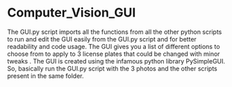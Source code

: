 # Computer_Vision_GUI
The GUI.py script imports all the functions from all the other python scripts to run and edit the GUI easily from the GUI.py script
and for better readability and code usage.
The GUI gives you a list of different options to choose from to apply to 3 license plates that could be changed with minor tweaks .
The GUI is created using the infamous python library PySimpleGUI.
So, basically run the GUI.py script with the 3 photos and the other scripts present in the same folder.
